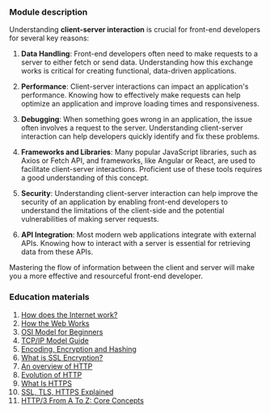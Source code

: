### Module description
Understanding **client-server interaction** is crucial for front-end developers for several key reasons:

1. **Data Handling**: Front-end developers often need to make requests to a server to either fetch or send data. 
Understanding how this exchange works is critical for creating functional, data-driven applications.

2. **Performance**: Client-server interactions can impact an application's performance. Knowing how to effectively make 
requests can help optimize an application and improve loading times and responsiveness.

3. **Debugging**: When something goes wrong in an application, the issue often involves a request to the server. 
Understanding client-server interaction can help developers quickly identify and fix these problems.

4. **Frameworks and Libraries**: Many popular JavaScript libraries, such as Axios or Fetch API, and frameworks, like Angular
or React, are used to facilitate client-server interactions. Proficient use of these tools requires a good understanding 
of this concept.

5. **Security**: Understanding client-server interaction can help improve the security of an application by enabling 
front-end developers to understand the limitations of the client-side and the potential vulnerabilities of making server requests.

6. **API Integration**: Most modern web applications integrate with external APIs. Knowing how to interact with a server 
is essential for retrieving data from these APIs.

Mastering the flow of information between the client and server will make you a more effective and resourceful front-end developer.

### Education materials

1. [How does the Internet work?](https://developer.mozilla.org/en-US/docs/Learn/Common_questions/Web_mechanics/How_does_the_Internet_work)
2. [How the Web Works](https://developer.mozilla.org/en-US/docs/Learn/Getting_started_with_the_web/How_the_Web_works)
3. [OSI Model for Beginners](https://www.hackercoolmagazine.com/osi-model-for-beginners/#:~:text=In%20OSI%20Model%2C%20the%20network,these%20layers%20in%20more%20detail)
4. [TCP/IP Model Guide](https://www.simplilearn.com/tutorials/cyber-security-tutorial/what-is-tcp-ip-model#:~:text=TCP%2FIP%20allows%20computers%20on,the%20host%20to%20the%20host)
5. [Encoding, Encryption and Hashing](https://auth0.com/blog/encoding-encryption-hashing/)
6. [What is SSL Encryption?](https://www.arkoselabs.com/explained/ssl-encryption/)
7. [An overview of HTTP](https://developer.mozilla.org/en-US/docs/Web/HTTP/Overview)
8. [Evolution of HTTP](https://developer.mozilla.org/en-US/docs/Web/HTTP/Basics_of_HTTP/Evolution_of_HTTP)
9. [What Is HTTPS](https://www.cloudflare.com/learning/ssl/what-is-https/)
10. [SSL, TLS, HTTPS Explained](https://www.youtube.com/watch?v=j9QmMEWmcfo&t=14s)
11. [HTTP/3 From A To Z: Core Concepts](https://www.smashingmagazine.com/2021/08/http3-core-concepts-part1/)
